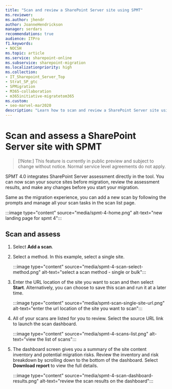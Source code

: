```yaml
---
title: "Scan and review a SharePoint Server site using SPMT"
ms.reviewer: 
ms.author: jhendr
author: JoanneHendrickson
manager: serdars
recommendations: true
audience: ITPro
f1.keywords:
- NOCSH
ms.topic: article
ms.service: sharepoint-online
ms.subservice: sharepoint-migration
ms.localizationpriority: high
ms.collection: 
- IT_Sharepoint_Server_Top
- Strat_SP_gtc
- SPMigration
- M365-collaboration
- m365initiative-migratetom365
ms.custom:
- seo-marvel-mar2020
description: "Learn how to scan and review a SharePoint Server site using the SharePoint Migration Tool."
--- 
```

# Scan and assess a SharePoint Server site with SPMT

> [!Note:]
> This feature is currently in public preview and subject to change without notice. Normal service level agreements do not apply.


SPMT 4.0 integrates SharePoint Server assessment directly in the tool. You can now scan your source sites before migration, review the assessment results, and make any changes before you start your migration.

Same as the migration experience, you can add a new scan by following the prompts and manage all your scan tasks in the scan list page.

 :::image type="content" source="media/spmt-4-home.png" alt-text="new landing page for spmt 4":::

## Scan and assess

1. Select **Add a scan**.
2. Select a method. In this example, select a single site.

   :::image type="content" source="media/spmt-4-scan-select-method.png" alt-text="select a scan method - single or bulk":::

3. Enter the URL location of the site you want to scan and then select **Start**.  Alternatively, you can choose to save this scan and run it at a later time.

    :::image type="content" source="media/spmt-scan-single-site-url.png" alt-text="enter the url location of the site you want to scan":::

4. All of your scans are listed for you to review. Select the source URL link to launch the scan dashboard.

    :::image type="content" source="media/spmt-4-scans-list.png" alt-text="view the list of scans":::

5. The dashboard screen gives you a summary of the site content inventory and potential migration risks. Review the inventory and risk breakdown by scrolling down to the bottom of the dashboard.  Select **Download report** to view the full details.

    :::image type="content" source="media/spmt-4-scan-dashboard-results.png" alt-text="review the scan results on the dashboard":::

